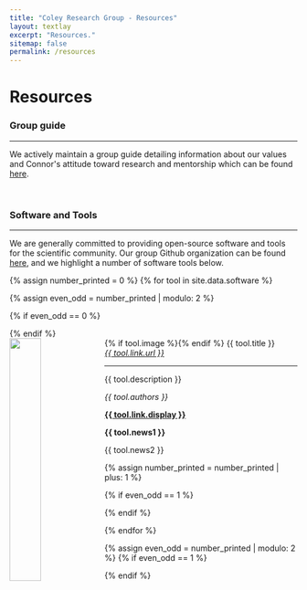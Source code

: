 ```yaml
---
title: "Coley Research Group - Resources"
layout: textlay
excerpt: "Resources."
sitemap: false
permalink: /resources
---
```


# Resources

### Group guide
---
We actively maintain a group guide detailing information about our values and Connor's attitude toward research and mentorship which can be found [here](https://docs.google.com/document/d/1K10WS0Bey9AGr17bpiak-A1dhQrkv5BBsQrsrwQ-H2g/edit).

<br/>

### Software and Tools
---
We are generally committed to providing open-source software and tools for the scientific community. Our group Github organization can be found [here](https://github.com/coleygroup), and we highlight a number of software tools below.

{% assign number_printed = 0 %}
{% for tool in site.data.software %}

{% assign even_odd = number_printed | modulo: 2 %}

{% if even_odd == 0 %}
<div class="row">
{% endif %}

<div class="col-sm-6 clearfix">
 <div class="well">
  {% if tool.image %}<img src="{{ site.url }}{{ site.baseurl }}/images/logopic/{{ tool.image }}" class="software-img" width="33%" style="float: left" />{% endif %}
  <pubtit>{{ tool.title }}</pubtit>
  <br/>
  <i> <a href="{{ tool.link.url }}"> {{ tool.link.url }} </a> </i>
  <hr>
  <p>{{ tool.description }}</p>
  <p><em>{{ tool.authors }}</em></p>
  <p><strong><a href="{{ tool.link.url }}">{{ tool.link.display }}</a></strong></p>
  <p class="text-danger"><strong> {{ tool.news1 }}</strong></p>
  <p> {{ tool.news2 }}</p>
 </div>
</div>

{% assign number_printed = number_printed | plus: 1 %}

{% if even_odd == 1 %}
</div>
{% endif %}

{% endfor %}

{% assign even_odd = number_printed | modulo: 2 %}
{% if even_odd == 1 %}
</div>
{% endif %}
